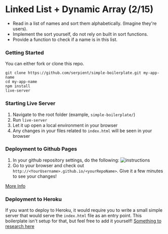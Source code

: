 # Linked List + Dynamic Array (2/15)
- Read in a list of names and sort them alphabetically. (Imagine they're users). 
- Implement the sort yourself, do not rely on built in sort functions. 
- Provide a function to check if a name is in this list.

### Getting Started
You can either fork or clone this repo.
```
git clone https://github.com/serpient/simple-boilerplate.git my-app-name
cd my-app-name
npm install
live-server
```

### Starting Live Server
1. Navigate to the root folder (example, `simple-boilerplate/`)
2. Run `live-server`
3. Let it up open a local environment in your browser
4. Any changes in your files related to `index.html` will be seen in your browser

### Deployment to Github Pages
1. In your github repository settings, do the following:
![instructions](https://pages.github.com/images/source-setting@2x.png)
2. Go to your browser and check out `http://<YourUsername>.github.io/<yourRepoName>`. Give it a few minutes to see your changes!

[More Info](https://pages.github.com/)


### Deployment to Heroku
If you want to deploy to Heroku, it would require you to write a small simple server that would serve the `index.html` file as an entry point. This boilerplate isn't setup for that, but feel free to add it yourself!
[Something to research here](https://blog.teamtreehouse.com/deploy-static-site-heroku)